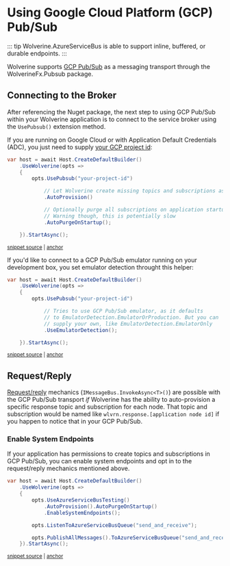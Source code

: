 # Using Google Cloud Platform (GCP) Pub/Sub

::: tip
Wolverine.AzureServiceBus is able to support inline, buffered, or durable endpoints.
:::

Wolverine supports [GCP Pub/Sub](https://cloud.google.com/pubsub) as a messaging transport through the WolverineFx.Pubsub package.

## Connecting to the Broker

After referencing the Nuget package, the next step to using GCP Pub/Sub within your Wolverine application is to connect to the service broker using the `UsePubsub()` extension method.

If you are running on Google Cloud or with Application Default Credentials (ADC), you just need to supply [your GCP project id](https://support.google.com/googleapi/answer/7014113):

<!-- snippet: sample_basic_setup_to_pubsub -->
<a id='snippet-sample_basic_setup_to_pubsub'></a>
```cs
var host = await Host.CreateDefaultBuilder()
    .UseWolverine(opts =>
    {
        opts.UsePubsub("your-project-id")

            // Let Wolverine create missing topics and subscriptions as necessary
            .AutoProvision()

            // Optionally purge all subscriptions on application startup.
            // Warning though, this is potentially slow
            .AutoPurgeOnStartup();

    }).StartAsync();
```
<sup><a href='https://github.com/JasperFx/wolverine/blob/main/src/Transports/GCP/Wolverine.Pubsub.Tests/DocumentationSamples.cs#L17-L29' title='Snippet source file'>snippet source</a> | <a href='#snippet-sample_basic_setup_to_pubsub' title='Start of snippet'>anchor</a></sup>
<!-- endSnippet -->

If you'd like to connect to a GCP Pub/Sub emulator running on your development box,
you set emulator detection throught this helper:

<!-- snippet: sample_connect_to_pubsub_emulator -->
<a id='snippet-sample_connect_to_pubsub_emulator'></a>
```cs
var host = await Host.CreateDefaultBuilder()
    .UseWolverine(opts =>
    {
        opts.UsePubsub("your-project-id")

            // Tries to use GCP Pub/Sub emulator, as it defaults
            // to EmulatorDetection.EmulatorOrProduction. But you can
            // supply your own, like EmulatorDetection.EmulatorOnly
            .UseEmulatorDetection();

    }).StartAsync();
```
<sup><a href='https://github.com/JasperFx/wolverine/blob/main/src/Transports/GCP/Wolverine.Pubsub.Tests/DocumentationSamples.cs#L38-L48' title='Snippet source file'>snippet source</a> | <a href='#snippet-sample_connect_to_pubsub_emulator' title='Start of snippet'>anchor</a></sup>
<!-- endSnippet -->

## Request/Reply

[Request/reply](https://www.enterpriseintegrationpatterns.com/patterns/messaging/RequestReply.html) mechanics (`IMessageBus.InvokeAsync<T>()`) are possible with the GCP Pub/Sub transport *if* Wolverine has the ability to auto-provision a specific response topic and subscription for each node. That topic and subscription would be named like `wlvrn.response.[application node id]` if you happen to notice that in your GCP Pub/Sub.

### Enable System Endpoints

If your application has permissions to create topics and subscriptions in GCP Pub/Sub, you can enable system endpoints and opt in to the request/reply mechanics mentioned above.

<!-- snippet: sample_enable_system_endpoints_in_pubsub -->
<a id='snippet-sample_enable_system_endpoints_in_pubsub'></a>
```cs
var host = await Host.CreateDefaultBuilder()
    .UseWolverine(opts =>
    {
        opts.UseAzureServiceBusTesting()
            .AutoProvision().AutoPurgeOnStartup()
            .EnableSystemEndpoints();

        opts.ListenToAzureServiceBusQueue("send_and_receive");

        opts.PublishAllMessages().ToAzureServiceBusQueue("send_and_receive");
    }).StartAsync();
```
<sup><a href='https://github.com/JasperFx/wolverine/blob/main/src/Transports/GCP/Wolverine.Pubsub.Tests/DocumentationSamples.cs#L57-L63' title='Snippet source file'>snippet source</a> | <a href='#snippet-sample_enable_system_endpoints_in_pubsub' title='Start of snippet'>anchor</a></sup>
<!-- endSnippet -->